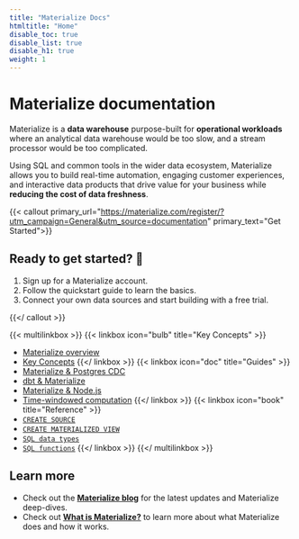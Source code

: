```yaml
---
title: "Materialize Docs"
htmltitle: "Home"
disable_toc: true
disable_list: true
disable_h1: true
weight: 1
---
```


# Materialize documentation

Materialize is a **data warehouse** purpose-built for **operational workloads**
where an analytical data warehouse would be too slow, and a stream processor
would be too complicated.

Using SQL and common tools in the wider data ecosystem, Materialize allows you
to build real-time automation, engaging customer experiences, and interactive
data products that drive value for your business while **reducing the cost of
data freshness**.


{{< callout primary_url="https://materialize.com/register/?utm_campaign=General&utm_source=documentation" primary_text="Get Started">}}

## Ready to get started? 🚀

1. Sign up for a Materialize account.
2. Follow the quickstart guide to learn the basics.
3. Connect your own data sources and start building with a free trial.

{{</ callout >}}

{{< multilinkbox >}}
{{< linkbox icon="bulb" title="Key Concepts" >}}

-   [Materialize overview](/overview/what-is-materialize/)
-   [Key Concepts](/get-started/key-concepts/)
    {{</ linkbox >}}
    {{< linkbox icon="doc" title="Guides" >}}
-   [Materialize &amp; Postgres CDC](/integrations/cdc-postgres/)
-   [dbt &amp; Materialize](/integrations/dbt/)
-   [Materialize &amp; Node.js](/integrations/node-js/)
-   [Time-windowed computation](/sql/patterns/temporal-filters/)
    {{</ linkbox >}}
    {{< linkbox icon="book" title="Reference" >}}
-   [`CREATE SOURCE`](/sql/create-source/)
-   [`CREATE MATERIALIZED VIEW`](/sql/create-materialized-view/)
-   [`SQL data types`](/sql/types/)
-   [`SQL functions`](/sql/functions/)
    {{</ linkbox >}}
    {{</ multilinkbox >}}

## Learn more

-   Check out the [**Materialize blog**](https://www.materialize.com/blog/) for the latest updates and Materialize deep-dives.
-   Check out [**What is Materialize?**](./overview/what-is-materialize) to learn more about what Materialize does and how it works.
